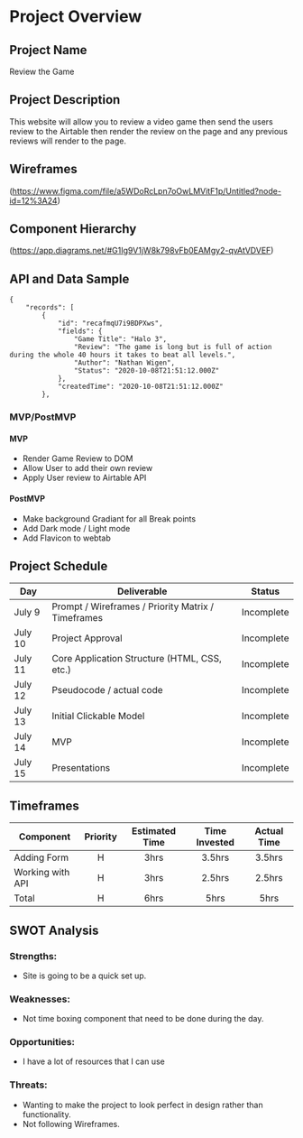 # Project Overview

## Project Name

Review the Game

## Project Description

This website will allow you to review a video game then send the users review to the Airtable then render the review on the page and any previous reviews will render to the page.

## Wireframes

(https://www.figma.com/file/a5WDoRcLpn7oOwLMVitF1p/Untitled?node-id=12%3A24)


## Component Hierarchy
(https://app.diagrams.net/#G1Ig9V1jW8k798vFb0EAMgy2-qvAtVDVEF)

## API and Data Sample
```
{
    "records": [
        {
            "id": "recafmqU7i9BDPXws",
            "fields": {
                "Game Title": "Halo 3",
                "Review": "The game is long but is full of action during the whole 40 hours it takes to beat all levels.",
                "Author": "Nathan Wigen",
                "Status": "2020-10-08T21:51:12.000Z"
            },
            "createdTime": "2020-10-08T21:51:12.000Z"
        },
```


### MVP/PostMVP

#### MVP 


-  Render Game Review to DOM
-  Allow User to add their own review
-  Apply User review to Airtable API

#### PostMVP  

- Make background Gradiant for all Break points
- Add Dark mode / Light mode
- Add Flavicon to webtab


## Project Schedule


|  Day | Deliverable | Status
|---|---| ---|
|July 9| Prompt / Wireframes / Priority Matrix / Timeframes | Incomplete
|July 10| Project Approval | Incomplete
|July 11| Core Application Structure (HTML, CSS, etc.) | Incomplete
|July 12| Pseudocode / actual code | Incomplete
|July 13| Initial Clickable Model  | Incomplete
|July 14| MVP | Incomplete
|July 15| Presentations | Incomplete

## Timeframes


| Component | Priority | Estimated Time | Time Invested | Actual Time |
| --- | :---: |  :---: | :---: | :---: |
| Adding Form | H | 3hrs| 3.5hrs | 3.5hrs |
| Working with API | H | 3hrs| 2.5hrs | 2.5hrs |
| Total | H | 6hrs| 5hrs | 5hrs |

## SWOT Analysis

### Strengths:

- Site is going to be a quick set up.

### Weaknesses: 

- Not time boxing component that need to be done during the day.

### Opportunities:

- I have a lot of resources that I can use 

### Threats:  

- Wanting to make the project to look perfect in design rather than functionality.
- Not following Wireframes.
